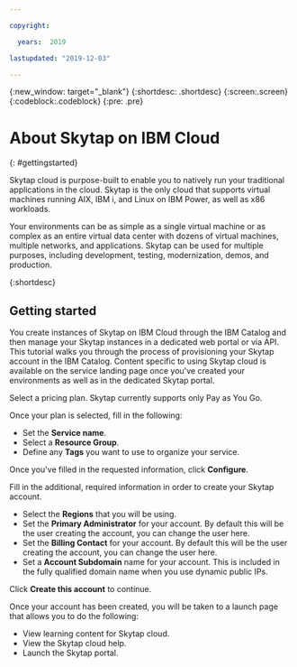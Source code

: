 ```yaml
---

copyright:

  years:  2019

lastupdated: "2019-12-03"

---
```



{:new_window: target="_blank"}
{:shortdesc: .shortdesc}
{:screen:.screen}
{:codeblock:.codeblock}
{:pre: .pre}

# About Skytap on IBM Cloud
{: #gettingstarted}

Skytap cloud is purpose-built to enable you to natively run your traditional applications in the cloud. Skytap is the only cloud that supports virtual machines running AIX, IBM i, and Linux on IBM Power, as well as x86 workloads.

Your environments can be as simple as a single virtual machine or as complex as an entire virtual data center with dozens of virtual machines, multiple networks, and applications. Skytap can be used for multiple purposes, including development, testing, modernization, demos, and production.

{:shortdesc}

## Getting started

You create instances of Skytap on IBM Cloud through the IBM Catalog and then manage your Skytap instances in a dedicated web portal or via API. This tutorial walks you through the process of provisioning your Skytap account in the IBM Catalog. Content specific to using Skytap cloud is available on the service landing page once you've created your environments as well as in the dedicated Skytap portal.

Select a pricing plan. Skytap currently supports only Pay as You Go.

Once your plan is selected, fill in the following:

* Set the **Service name**.
* Select a **Resource Group**.
* Define any **Tags** you want to use to organize your service.

Once you've filled in the requested information, click **Configure**.

Fill in the additional, required information in order to create your Skytap account.
* Select the **Regions** that you will be using.
* Set the **Primary Administrator** for your account. By default this will be the user creating the account, you can change the user here.
* Set the **Billing Contact** for your account. By default this will be the user creating the account, you can change the user here.
* Set a **Account Subdomain** name for your account. This is included in the fully qualified domain name when you use dynamic public IPs.

Click **Create this account** to continue.

Once your account has been created, you will be taken to a launch page that allows you to do the following:
* View learning content for Skytap cloud.
* View the Skytap cloud help.
* Launch the Skytap portal.

